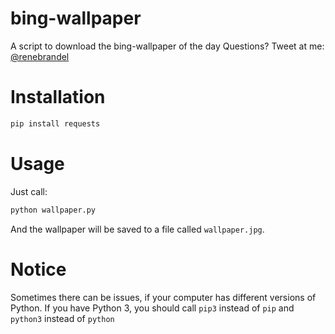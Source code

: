 # bing-wallpaper
A script to download the bing-wallpaper of the day
Questions? Tweet at me: [@renebrandel](https://twitter.com/renebrandel)

# Installation
``` Python
pip install requests
``` 
# Usage
Just call:
``` Python
python wallpaper.py
```
And the wallpaper will be saved to a file called `wallpaper.jpg`.

# Notice
Sometimes there can be issues, if your computer has different versions of Python. If you have Python 3, you should call `pip3` instead of `pip` and `python3` instead of `python`
